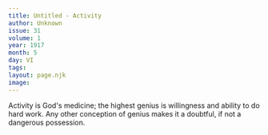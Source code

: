 ```yaml
---
title: Untitled - Activity
author: Unknown
issue: 31
volume: 1
year: 1917
month: 5
day: VI
tags:
layout: page.njk
image:
---
```

 Activity is God's medicine; the highest genius is willingness and ability to do hard work. Any other conception of genius makes it a doubtful, if not a dangerous possession.   




